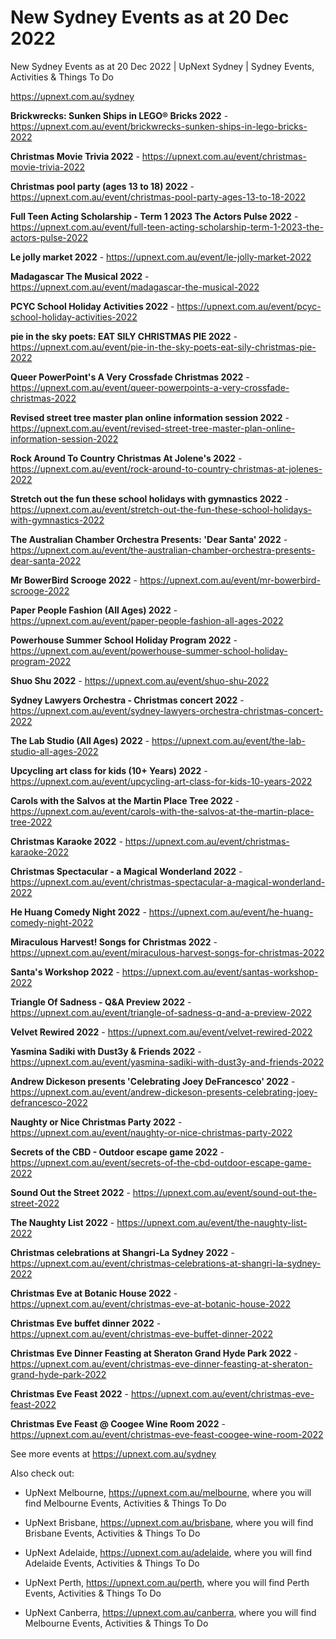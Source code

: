 # New Sydney Events as at 20 Dec 2022
New Sydney Events as at 20 Dec 2022 | UpNext Sydney | Sydney Events, Activities &amp; Things To Do

https://upnext.com.au/sydney


**Brickwrecks: Sunken Ships in LEGO® Bricks 2022** - https://upnext.com.au/event/brickwrecks-sunken-ships-in-lego-bricks-2022

**Christmas Movie Trivia 2022** - https://upnext.com.au/event/christmas-movie-trivia-2022

**Christmas pool party (ages 13 to 18) 2022** - https://upnext.com.au/event/christmas-pool-party-ages-13-to-18-2022

**Full Teen Acting Scholarship - Term 1 2023 The Actors Pulse 2022** - https://upnext.com.au/event/full-teen-acting-scholarship-term-1-2023-the-actors-pulse-2022

**Le jolly market 2022** - https://upnext.com.au/event/le-jolly-market-2022

**Madagascar The Musical 2022** - https://upnext.com.au/event/madagascar-the-musical-2022

**PCYC School Holiday Activities 2022** - https://upnext.com.au/event/pcyc-school-holiday-activities-2022

**pie in the sky poets: EAT SILY CHRISTMAS PIE 2022** - https://upnext.com.au/event/pie-in-the-sky-poets-eat-sily-christmas-pie-2022

**Queer PowerPoint's A Very Crossfade Christmas 2022** - https://upnext.com.au/event/queer-powerpoints-a-very-crossfade-christmas-2022

**Revised street tree master plan online information session 2022** - https://upnext.com.au/event/revised-street-tree-master-plan-online-information-session-2022

**Rock Around To Country Christmas At Jolene's 2022** - https://upnext.com.au/event/rock-around-to-country-christmas-at-jolenes-2022

**Stretch out the fun these school holidays with gymnastics 2022** - https://upnext.com.au/event/stretch-out-the-fun-these-school-holidays-with-gymnastics-2022

**The Australian Chamber Orchestra Presents: 'Dear Santa' 2022** - https://upnext.com.au/event/the-australian-chamber-orchestra-presents-dear-santa-2022

**Mr BowerBird Scrooge 2022** - https://upnext.com.au/event/mr-bowerbird-scrooge-2022

**Paper People Fashion (All Ages) 2022** - https://upnext.com.au/event/paper-people-fashion-all-ages-2022

**Powerhouse Summer School Holiday Program 2022** - https://upnext.com.au/event/powerhouse-summer-school-holiday-program-2022

**Shuo Shu 2022** - https://upnext.com.au/event/shuo-shu-2022

**Sydney Lawyers Orchestra - Christmas concert 2022** - https://upnext.com.au/event/sydney-lawyers-orchestra-christmas-concert-2022

**The Lab Studio (All Ages) 2022** - https://upnext.com.au/event/the-lab-studio-all-ages-2022

**Upcycling art class for kids (10+ Years) 2022** - https://upnext.com.au/event/upcycling-art-class-for-kids-10-years-2022

**Carols with the Salvos at the Martin Place Tree 2022** - https://upnext.com.au/event/carols-with-the-salvos-at-the-martin-place-tree-2022

**Christmas Karaoke 2022** - https://upnext.com.au/event/christmas-karaoke-2022

**Christmas Spectacular - a Magical Wonderland 2022** - https://upnext.com.au/event/christmas-spectacular-a-magical-wonderland-2022

**He Huang Comedy Night 2022** - https://upnext.com.au/event/he-huang-comedy-night-2022

**Miraculous Harvest! Songs for Christmas 2022** - https://upnext.com.au/event/miraculous-harvest-songs-for-christmas-2022

**Santa's Workshop 2022** - https://upnext.com.au/event/santas-workshop-2022

**Triangle Of Sadness - Q&A Preview 2022** - https://upnext.com.au/event/triangle-of-sadness-q-and-a-preview-2022

**Velvet Rewired 2022** - https://upnext.com.au/event/velvet-rewired-2022

**Yasmina Sadiki with Dust3y & Friends 2022** - https://upnext.com.au/event/yasmina-sadiki-with-dust3y-and-friends-2022

**Andrew Dickeson presents 'Celebrating Joey DeFrancesco' 2022** - https://upnext.com.au/event/andrew-dickeson-presents-celebrating-joey-defrancesco-2022

**Naughty or Nice Christmas Party 2022** - https://upnext.com.au/event/naughty-or-nice-christmas-party-2022

**Secrets of the CBD - Outdoor escape game 2022** - https://upnext.com.au/event/secrets-of-the-cbd-outdoor-escape-game-2022

**Sound Out the Street 2022** - https://upnext.com.au/event/sound-out-the-street-2022

**The Naughty List 2022** - https://upnext.com.au/event/the-naughty-list-2022

**Christmas celebrations at Shangri-La Sydney 2022** - https://upnext.com.au/event/christmas-celebrations-at-shangri-la-sydney-2022

**Christmas Eve at Botanic House 2022** - https://upnext.com.au/event/christmas-eve-at-botanic-house-2022

**Christmas Eve buffet dinner 2022** - https://upnext.com.au/event/christmas-eve-buffet-dinner-2022

**Christmas Eve Dinner Feasting at Sheraton Grand Hyde Park 2022** - https://upnext.com.au/event/christmas-eve-dinner-feasting-at-sheraton-grand-hyde-park-2022

**Christmas Eve Feast 2022** - https://upnext.com.au/event/christmas-eve-feast-2022

**Christmas Eve Feast @ Coogee Wine Room 2022** - https://upnext.com.au/event/christmas-eve-feast-coogee-wine-room-2022



See more events at https://upnext.com.au/sydney


Also check out:

* UpNext Melbourne, https://upnext.com.au/melbourne, where you will find Melbourne Events, Activities & Things To Do

* UpNext Brisbane, https://upnext.com.au/brisbane, where you will find Brisbane Events, Activities & Things To Do

* UpNext Adelaide, https://upnext.com.au/adelaide, where you will find Adelaide Events, Activities & Things To Do

* UpNext Perth, https://upnext.com.au/perth, where you will find Perth Events, Activities & Things To Do

* UpNext Canberra, https://upnext.com.au/canberra, where you will find Melbourne Events, Activities & Things To Do